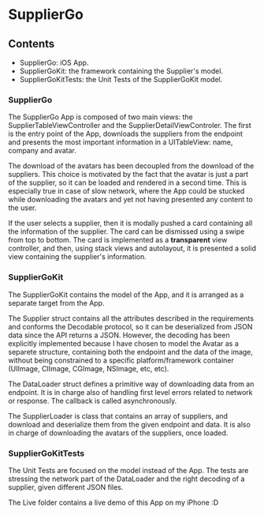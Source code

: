 #  SupplierGo

## Contents
- SupplierGo: iOS App.
- SupplierGoKit: the framework containing the Supplier's model.
- SupplierGoKitTests: the Unit Tests of the SupplierGoKit model.

### SupplierGo
The SupplierGo App is composed of two main views: the SupplierTableViewController and the SupplierDetailViewControler.
The first is the entry point of the App, downloads the suppliers from the endpoint and presents the most important information in a UITableView: name, company and avatar. 

The download of the avatars has been decoupled from the download of the suppliers.
This choice is motivated by the fact that the avatar is just a part of the supplier, so it can be loaded and rendered in a second time.
This is especially true in case of slow network, where the App could be stucked while downloading the avatars and yet not having presented any content to the user.

If the user selects a supplier, then it is modally pushed a card containing all the information of the supplier.
The card can be dismissed using a swipe from top to bottom.
The card is implemented as a **transparent** view controller, and then, using stack views and autolayout, it is presented a solid view containing the supplier's information.

### SupplierGoKit
The SupplierGoKit contains the model of the App, and it is arranged as a separate target from the App.

The Supplier struct contains all the attributes described in the requirements and conforms the Decodable protocol, so it can be deserialized from JSON data since the API returns a JSON. However, the decoding has been explicitly implemented because I have chosen to model the Avatar as a separete structure, containing both the endpoint and the data of the image, without being constrained to a specific platform/framework container (UIImage, CIImage, CGImage, NSImage, etc, etc).

The DataLoader struct defines a primitive way of downloading data from an endpoint. It is in charge also of handling first level errors related to network or response. The callback is called asynchronously.

The SupplierLoader is class that contains an array of suppliers, and download and deserialize them from the given endpoint and data.
It is also in charge of downloading the avatars of the suppliers, once loaded.

### SupplierGoKitTests
The Unit Tests are focused on the model instead of the App.
The tests are stressing the network part of the DataLoader and the right decoding of a supplier, given different JSON files.

The Live folder contains a live demo of this App on my iPhone :D
